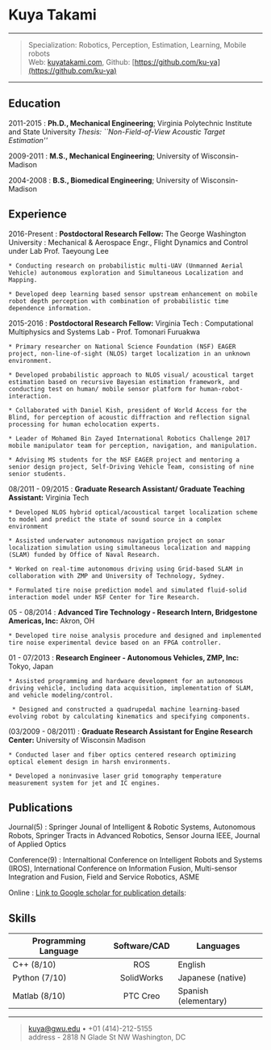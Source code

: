 Kuya Takami
===========

----

>  Specialization: Robotics, Perception, Estimation, Learning, Mobile robots\
>  Web: [kuyatakami.com](http://kuyatakami.com), Github: [https://github.com/ku-ya](https://github.com/ku-ya)

----

Education
---------

2011-2015
: **Ph.D., Mechanical Engineering**; Virginia Polytechnic Institute and State University
  *Thesis:  ``Non-Field-of-View Acoustic Target Estimation''*

2009-2011
: **M.S., Mechanical Engineering**; University of Wisconsin-Madison

2004-2008
: **B.S., Biomedical Engineering**; University of Wisconsin-Madison

Experience
----------

2016-Present
: **Postdoctoral Research Fellow:** The George Washington University
: Mechanical & Aerospace Engr., Flight Dynamics and Control under Lab Prof. Taeyoung Lee

    * Conducting research on probabilistic multi-UAV (Unmanned Aerial Vehicle) autonomous exploration and Simultaneous Localization and Mapping.

    * Developed deep learning based sensor upstream enhancement on mobile robot depth perception with combination of probabilistic time dependence information.

2015-2016
: **Postdoctoral Research Fellow:** Virginia Tech
: Computational Multiphysics and Systems Lab - Prof. Tomonari Furuakwa

    * Primary researcher on National Science Foundation (NSF) EAGER project, non-line-of-sight (NLOS) target localization in an unknown environment.

    * Developed probabilistic approach to NLOS visual/ acoustical target estimation based on recursive Bayesian estimation framework, and conducting test on human/ mobile sensor platform for human-robot-interaction.

    * Collaborated with Daniel Kish, president of World Access for the Blind, for perception of acoustic diffraction and reflection signal processing for human echolocation experts.

    * Leader of Mohamed Bin Zayed International Robotics Challenge 2017 mobile manipulator team for perception, navigation, and manipulation.

    * Advising MS students for the NSF EAGER project and mentoring a senior design project, Self-Driving Vehicle Team, consisting of nine senior students.

08/2011 - 09/2015
: **Graduate Research Assistant/ Graduate Teaching Assistant:** Virginia Tech

    * Developed NLOS hybrid optical/acoustical target localization scheme to model and predict the state of sound source in a complex environment

    * Assisted underwater autonomous navigation project on sonar localization simulation using simultaneous localization and mapping (SLAM) funded by Office of Naval Research.

    * Worked on real-time autonomous driving using Grid-based SLAM in collaboration with ZMP and University of Technology, Sydney.

    * Formulated tire noise prediction model and simulated fluid-solid interaction model under NSF Center for Tire Research.

05 - 08/2014
: **Advanced Tire Technology - Research Intern, Bridgestone Americas, Inc:** Akron, OH

    * Developed tire noise analysis procedure and designed and implemented tire noise experimental device based on an FPGA controller.

01 - 07/2013
: **Research Engineer - Autonomous Vehicles, ZMP, Inc:** Tokyo, Japan

    * Assisted programming and hardware development for an autonomous driving vehicle, including data acquisition, implementation of SLAM, and vehicle modeling/control.

     * Designed and constructed a quadrupedal machine learning-based evolving robot by calculating kinematics and specifying components.

(03/2009 - 08/2011)
: **Graduate Research Assistant for Engine Research Center:** University of Wisconsin Madison

    * Conducted laser and fiber optics centered research optimizing optical element design in harsh environments.

    * Developed a noninvasive laser grid tomography temperature measurement system for jet and IC engines.


Publications
---------

Journal(5)
: Springer Jounal of Intelligent & Robotic Systems, Autonomous Robots, Springer Tracts in Advanced Robotics, Sensor Journa IEEE, Journal of Applied Optics

Conference(9)
: Internaltional Conference on Intelligent Robots and Systems (IROS), International Conference on Information Fusion, Multi-sensor Integration and Fusion, Field and Service Robotics, ASME

Online
: [Link to Google scholar for publication details](https://scholar.google.com/citations?user=yU33tGsAAAAJ&hl=en&oi=ao): 


Skills
-------------

| **Programming Language** |  **Software/CAD** | **Languages** |
|----------|:-------------:|------|
| C++ (8/10) | ROS | English |
| Python (7/10) | SolidWorks |   Japanese (native) |
| Matlab (8/10) | PTC Creo | Spanish (elementary)|

----------------------------------------

> <kuya@gwu.edu> • +01 (414)-212-5155\
> address - 2818 N Glade St NW Washington, DC
